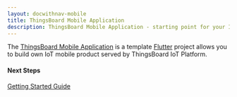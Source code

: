 ```yaml
---
layout: docwithnav-mobile
title: ThingsBoard Mobile Application
description: ThingsBoard Mobile Application - starting point for your IoT mobile product
---
```


The [ThingsBoard Mobile Application](https://github.com/thingsboard/flutter_thingsboard_app) is a template [Flutter](https://flutter.dev/) project allows you to build own IoT mobile product served by ThingsBoard IoT Platform.

#### Next Steps

<p><a href="/docs/mobile/getting-started" class="button">Getting Started Guide</a></p>
